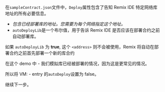 在`sampleContract.json`文件中，`Deploy`属性包含了告知 Remix IDE 特定网络库地址的所有必要信息。

 - <address> 包含已经部署库的地址。您需要为每个网络指定这个地址。
 - `autoDeployLib`是一个布尔值，用于告诉 Remix IDE 是否应该在部署合约之前自动部署库。

如果 `autoDeployLib` 为 **true**, 这个 `<address>` 则不会被使用，Remix 将自动在部署合约之前首先部署一个新的库合约

在这个 demo 中 - 我们模拟库已经被部署的情况，因为这是更常见的情况。

所以将 VM: - entry 的`autoDeploy`设置为 false。

继续下一步。
